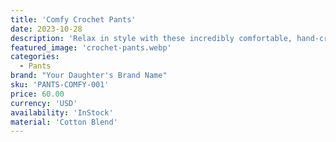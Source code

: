 ```yaml
---
title: 'Comfy Crochet Pants'
date: 2023-10-28
description: 'Relax in style with these incredibly comfortable, hand-crocheted pants. Made with soft, breathable yarn, perfect for lounging or casual outings.'
featured_image: 'crochet-pants.webp'
categories:
  - Pants
brand: "Your Daughter's Brand Name"
sku: 'PANTS-COMFY-001'
price: 60.00
currency: 'USD'
availability: 'InStock'
material: 'Cotton Blend'
---
```


